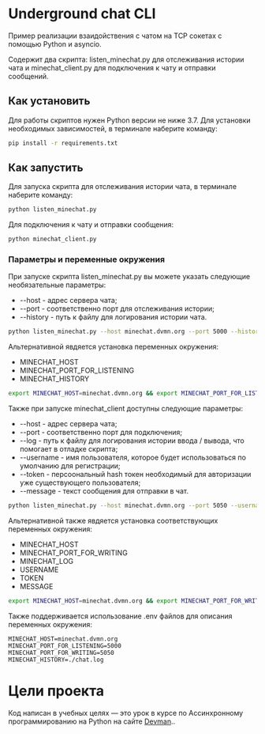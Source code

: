# Underground chat CLI

Пример реализации взаидойствения с чатом на TCP сокетах с помощью Python и asyncio.

Содержит два скрипта: listen_minechat.py для отслеживания истории чата и minechat_client.py 
для подключения к чату и отправки сообщений.

## Как установить

Для работы скриптов нужен Python версии не ниже 3.7. Для установки необходимых зависимостей, в терминале 
наберите команду:

```bash
pip install -r requirements.txt
```

## Как запустить 

Для запуска скрипта для отслеживания истории чата, в терминале наберите команду:

```bash
python listen_minechat.py
```

Для подключения к чату и отправки сообщения:

```bash
python minechat_client.py
```

### Параметры и переменные окружения

При запуске скрипта listen_minechat.py вы можете указать следующие необязательные параметры:
* --host - адрес сервера чата;
* --port - соответственно порт для отслеживания истории;
* --history - путь к файлу для логирования истории чата.

```bash
python listen_minechat.py --host minechat.dvmn.org --port 5000 --history ./chat_hystory.log
```

Альтернативной явдяется установка переменных окружения: 
* MINECHAT_HOST 
* MINECHAT_PORT_FOR_LISTENING
* MINECHAT_HISTORY

```bash
export MINECHAT_HOST=minechat.dvmn.org && export MINECHAT_PORT_FOR_LISTENING=5000
```

Также при запуске minechat_client доступны следующие параметры:
* --host - адрес сервера чата;
* --port - соответственно порт для подключения;
* --log - путь к файлу для логирования истории ввода / вывода, что помогает в отладке скрипта;
* --username - имя пользователя, которое будет использоваться по умолчанию для регистрации;
* --token - персоональный hash токен необходимый для авторизации уже существующего пользователя;
* --message - текст сообщения для отправки в чат.

```bash
python listen_minechat.py --host minechat.dvmn.org --port 5050 --username Pepe --message 'Всем привет в этом чатике!'
```

Альтернативной также явдяется установка соответствующих переменных окружения: 
* MINECHAT_HOST 
* MINECHAT_PORT_FOR_WRITING
* MINECHAT_LOG
* USERNAME
* TOKEN
* MESSAGE

```bash
export MINECHAT_HOST=minechat.dvmn.org && export MINECHAT_PORT_FOR_WRITING=5050
```

Также поддерживается использование .env файлов для описания переменных окружения:
```
MINECHAT_HOST=minechat.dvmn.org
MINECHAT_PORT_FOR_LISTENING=5000
MINECHAT_PORT_FOR_WRITING=5050
MINECHAT_HISTORY=./chat.log
```

# Цели проекта

Код написан в учебных целях — это урок в курсе по Ассинхронному программированию на Python на сайте [Devman](https://dvmn.org)..